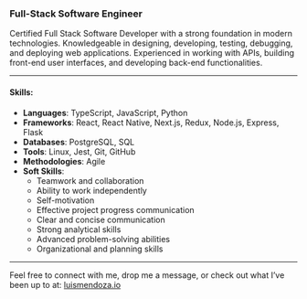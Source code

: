 ### Full-Stack Software Engineer
Certified Full Stack Software Developer with a strong foundation in modern technologies. Knowledgeable in designing, developing, testing, debugging, and deploying web applications. Experienced in working with APIs, building front-end user interfaces, and developing back-end functionalities. 

---

#### Skills:
- **Languages**: TypeScript, JavaScript, Python
- **Frameworks**: React, React Native, Next.js, Redux, Node.js, Express, Flask
- **Databases**: PostgreSQL, SQL
- **Tools**: Linux, Jest, Git, GitHub
- **Methodologies**: Agile
- **Soft Skills**:
  - Teamwork and collaboration
  - Ability to work independently
  - Self-motivation
  - Effective project progress communication
  - Clear and concise communication
  - Strong analytical skills
  - Advanced problem-solving abilities
  - Organizational and planning skills

---

Feel free to connect with me, drop me a message, or check out what I’ve been up to at: [luismendoza.io](http://luismendoza.io)
